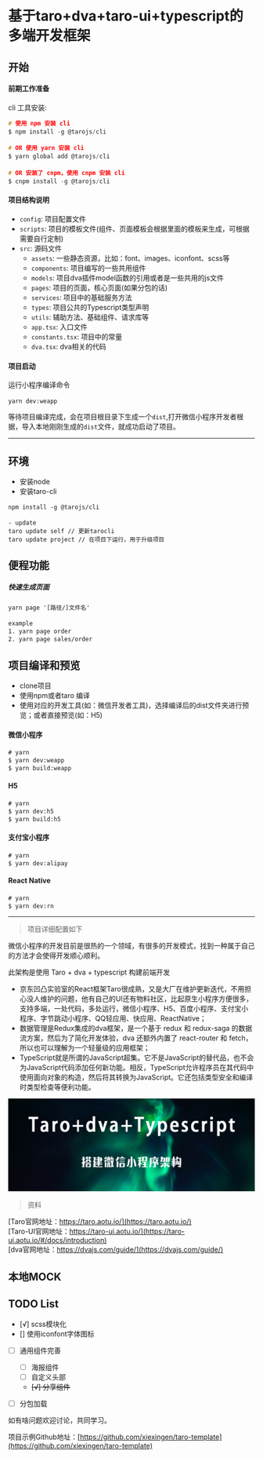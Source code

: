 # 基于taro+dva+taro-ui+typescript的多端开发框架

## 开始

#### 前期工作准备

cli 工具安装:

```h
# 使用 npm 安装 cli
$ npm install -g @tarojs/cli

# OR 使用 yarn 安装 cli
$ yarn global add @tarojs/cli

# OR 安装了 cnpm，使用 cnpm 安装 cli
$ cnpm install -g @tarojs/cli
```

#### 项目结构说明
- `config`: 项目配置文件
- `scripts`: 项目的模板文件(组件、页面模板会根据里面的模板来生成，可根据需要自行定制)
- `src`: 源码文件
    - `assets`: 一些静态资源，比如：font、images、iconfont、scss等
    - `components`: 项目编写的一些共用组件
    - `models`: 项目dva插件model函数的引用或者是一些共用的js文件
    - `pages`: 项目的页面，核心页面(如果分包的话)
    - `services`: 项目中的基础服务方法
    - `types`: 项目公共的Typescript类型声明
    - `utils`: 辅助方法、基础组件、请求库等
    - `app.tsx`: 入口文件
    - `constants.tsx`: 项目中的常量
    - `dva.tsx`: dva相关的代码

#### 项目启动

运行小程序编译命令

`yarn dev:weapp`

等待项目编译完成，会在项目根目录下生成一个`dist`,打开微信小程序开发者根据，导入本地刚刚生成的`dist`文件，就成功启动了项目。

***

## 环境
- 安装node
- 安装taro-cli

~~~
npm install -g @tarojs/cli

- update
taro update self // 更新tarocli
taro update project // 在项目下运行，用于升级项目
~~~

## 便程功能

##### 快速生成页面
~~~
yarn page '[路径/]文件名'

example
1. yarn page order
2. yarn page sales/order
~~~

## 项目编译和预览
- clone项目
- 使用npm或者taro 编译
- 使用对应的开发工具(如：微信开发者工具)，选择编译后的dist文件夹进行预览；或者直接预览(如：H5)

#### 微信小程序
~~~
# yarn
$ yarn dev:weapp
$ yarn build:weapp
~~~

#### H5
~~~
# yarn
$ yarn dev:h5
$ yarn build:h5
~~~
  
#### 支付宝小程序
~~~
# yarn
$ yarn dev:alipay
~~~

#### React Native
~~~
# yarn
$ yarn dev:rn
~~~

***

>项目详细配置如下

微信小程序的开发目前是很热的一个领域，有很多的开发模式，找到一种属于自己的方法才会使得开发顺心顺利。

此架构是使用 Taro + dva + typescript 构建前端开发
- 京东凹凸实验室的React框架Taro很成熟，又是大厂在维护更新迭代，不用担心没人维护的问题，他有自己的UI还有物料社区，比起原生小程序方便很多，支持多端，一处代码，多处运行，微信小程序、H5、百度小程序、支付宝小程序、字节跳动小程序、QQ轻应用、快应用、ReactNative；
- 数据管理是Redux集成的dva框架，是一个基于 redux 和 redux-saga 的数据流方案，然后为了简化开发体验，dva 还额外内置了 react-router 和 fetch，所以也可以理解为一个轻量级的应用框架；
- TypeScript就是所谓的JavaScript超集。它不是JavaScript的替代品，也不会为JavaScript代码添加任何新功能。相反，TypeScript允许程序员在其代码中使用面向对象的构造，然后将其转换为JavaScript。它还包括类型安全和编译时类型检查等便利功能。


![Taro](https://raw.githubusercontent.com/Duanruilong/phone_drl/master/image/blog/taro.jpg)

<!--more-->

> 资料

[Taro官网地址：https://taro.aotu.io/](https://taro.aotu.io/)  
[Taro-UI官网地址：https://taro-ui.aotu.io/](https://taro-ui.aotu.io/#/docs/introduction)  
[dva官网地址：https://dvajs.com/guide/](https://dvajs.com/guide/)


## 本地MOCK


## TODO List

- [√] scss模块化
- [] 使用iconfont字体图标
- [ ] 通用组件完善
  - [ ] 海报组件
  - [ ] 自定义头部
  - ~~[√] 分享组件~~
- [ ] 分包加载



如有啥问题欢迎讨论，共同学习。

项目示例Github地址：[https://github.com/xiexingen/taro-template](https://github.com/xiexingen/taro-template)